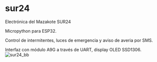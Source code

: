 # sur24
Electrónica del Mazakote SUR24

Micropython para ESP32.

Control de intermitentes, luces de emergencia y aviso de averia por SMS. 

Interfaz con módulo A9G a través de UART, display OLED SSD1306. 
![sur24_bb](https://github.com/huelvayork/sur24/assets/697151/d1a3cab1-7c18-4413-b8bf-73e7b002b651)


